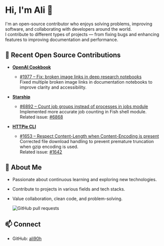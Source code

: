 # Hi, I'm Ali 👋

I'm an open-source contributor who enjoys solving problems, improving software, and collaborating with developers around the world.  
I contribute to different types of projects — from fixing bugs and enhancing features to improving documentation and performance.

## 🚀 Recent Open Source Contributions

- **[OpenAI Cookbook](https://github.com/openai/openai-cookbook)**
  - [#1977 – Fix: broken image links in deep research notebooks](https://github.com/openai/openai-cookbook/pull/1977)  
    Fixed multiple broken image links in documentation notebooks to improve clarity and accessibility.

- **[Starship](https://github.com/starship/starship)**
  - [#6892 – Count job groups instead of processes in jobs module](https://github.com/starship/starship/pull/6892)  
    Implemented more accurate job counting in Fish shell module.  
    Related issue: [#6868](https://github.com/starship/starship/issues/6868)

- **[HTTPie CLI](https://github.com/httpie/cli)**
  - [#1653 – Respect Content-Length when Content-Encoding is present](https://github.com/httpie/cli/pull/1653)  
    Corrected file download handling to prevent premature truncation when gzip encoding is used.  
    Related issue: [#1642](https://github.com/httpie/cli/issues/1642)

## 🌟 About Me
- Passionate about continuous learning and exploring new technologies.
- Contribute to projects in various fields and tech stacks.
- Value collaboration, clean code, and problem-solving.

  ![GitHub pull requests](https://img.shields.io/github/issues-pr-closed/ali90h/starship)


## 📫 Connect
- GitHub: [ali90h](https://github.com/ali90h)
